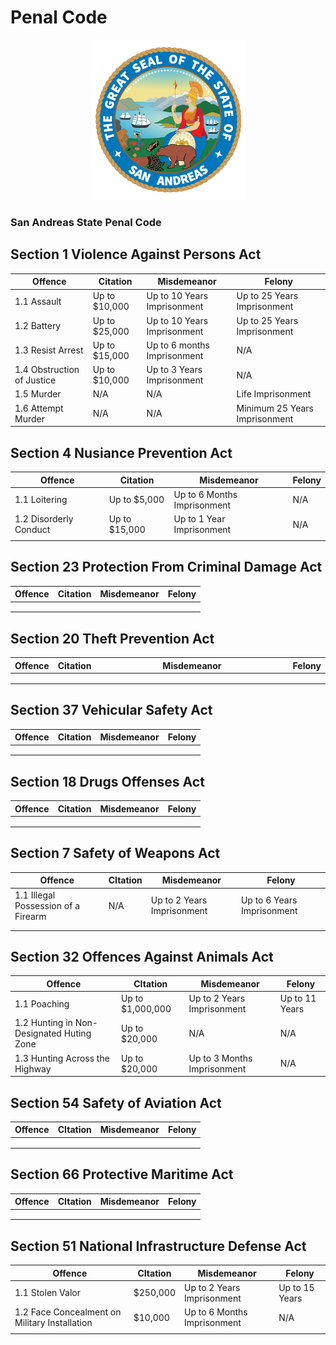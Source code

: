 # Penal Code



<div align="center" data-full-width="true">

<figure><img src="../../.gitbook/assets/10728.png" alt="" width="245"><figcaption></figcaption></figure>

</div>

### San Andreas State Penal Code



## Section 1 Violence Against Persons Act

<table data-full-width="true"><thead><tr><th>Offence</th><th>Citation</th><th>Misdemeanor</th><th>Felony</th></tr></thead><tbody><tr><td>1.1 Assault</td><td>Up to $10,000</td><td>Up to 10 Years Imprisonment</td><td>Up to 25 Years Imprisonment</td></tr><tr><td>1.2 Battery</td><td>Up to $25,000</td><td>Up to 10 Years Imprisonment</td><td>Up to 25 Years Imprisonment</td></tr><tr><td>1.3 Resist Arrest</td><td>Up to $15,000</td><td>Up to 6 months Imprisonment</td><td>N/A</td></tr><tr><td>1.4 Obstruction of Justice</td><td>Up to $10,000</td><td>Up to 3 Years Imprisonment</td><td>N/A</td></tr><tr><td>1.5 Murder</td><td>N/A</td><td>N/A</td><td>Life Imprisonment</td></tr><tr><td>1.6 Attempt Murder</td><td>N/A</td><td>N/A</td><td>Minimum 25 Years Imprisonment</td></tr></tbody></table>

## Section 4 Nusiance Prevention Act

<table data-full-width="true"><thead><tr><th>Offence</th><th>Citation</th><th>Misdemeanor</th><th>Felony</th></tr></thead><tbody><tr><td>1.1 Loitering</td><td>Up to $5,000</td><td>Up to 6 Months Imprisonment</td><td>N/A</td></tr><tr><td>1.2 Disorderly Conduct</td><td>Up to $15,000</td><td>Up to 1 Year Imprisonment</td><td>N/A</td></tr><tr><td></td><td></td><td></td><td></td></tr></tbody></table>

## Section 23 Protection From Criminal Damage Act

<table data-full-width="true"><thead><tr><th>Offence</th><th>Citation</th><th>Misdemeanor</th><th>Felony</th></tr></thead><tbody><tr><td></td><td></td><td></td><td></td></tr><tr><td></td><td></td><td></td><td></td></tr><tr><td></td><td></td><td></td><td></td></tr></tbody></table>

## Section 20 Theft Prevention Act

<table data-full-width="true"><thead><tr><th>Offence</th><th>Citation</th><th width="318">Misdemeanor</th><th>Felony</th></tr></thead><tbody><tr><td></td><td></td><td></td><td></td></tr><tr><td></td><td></td><td></td><td></td></tr><tr><td></td><td></td><td></td><td></td></tr></tbody></table>

## Section 37 Vehicular Safety Act

<table data-full-width="true"><thead><tr><th>Offence</th><th>Citation</th><th>Misdemeanor</th><th>Felony</th></tr></thead><tbody><tr><td></td><td></td><td></td><td></td></tr><tr><td></td><td></td><td></td><td></td></tr><tr><td></td><td></td><td></td><td></td></tr></tbody></table>

## Section 18 Drugs Offenses Act

<table data-full-width="true"><thead><tr><th>Offence</th><th>Citation</th><th>Misdemeanor</th><th>Felony</th></tr></thead><tbody><tr><td></td><td></td><td></td><td></td></tr><tr><td></td><td></td><td></td><td></td></tr><tr><td></td><td></td><td></td><td></td></tr></tbody></table>

## Section 7 Safety of  Weapons Act

<table data-full-width="true"><thead><tr><th>Offence</th><th>CItation</th><th>Misdemeanor</th><th>Felony</th></tr></thead><tbody><tr><td>1.1 Illegal Possession of a Firearm</td><td>N/A</td><td>Up to 2 Years Imprisonment</td><td>Up to 6 Years Imprisonment</td></tr><tr><td></td><td></td><td></td><td></td></tr><tr><td></td><td></td><td></td><td></td></tr></tbody></table>

## Section 32 Offences Against Animals Act

<table data-full-width="true"><thead><tr><th>Offence</th><th>CItation</th><th>Misdemeanor</th><th>Felony</th></tr></thead><tbody><tr><td>1.1 Poaching</td><td>Up to $1,000,000</td><td>Up to 2 Years Imprisonment</td><td>Up to 11 Years</td></tr><tr><td>1.2 Hunting in Non-Designated Huting Zone</td><td>Up to $20,000</td><td>N/A</td><td>N/A</td></tr><tr><td>1.3 Hunting Across the Highway</td><td>Up to $20,000</td><td>Up to 3 Months Imprisonment</td><td>N/A</td></tr></tbody></table>

## Section 54 Safety of Aviation Act

<table data-full-width="true"><thead><tr><th>Offence</th><th>CItation</th><th>Misdemeanor</th><th>Felony</th></tr></thead><tbody><tr><td></td><td></td><td></td><td></td></tr><tr><td></td><td></td><td></td><td></td></tr><tr><td></td><td></td><td></td><td></td></tr></tbody></table>

## Section 66 Protective Maritime Act

<table data-full-width="true"><thead><tr><th>Offence</th><th>CItation</th><th>Misdemeanor</th><th>Felony</th></tr></thead><tbody><tr><td></td><td></td><td></td><td></td></tr><tr><td></td><td></td><td></td><td></td></tr><tr><td></td><td></td><td></td><td></td></tr></tbody></table>

## Section 51 National Infrastructure Defense Act

<table data-full-width="true"><thead><tr><th>Offence</th><th>CItation</th><th>Misdemeanor</th><th>Felony</th></tr></thead><tbody><tr><td>1.1 Stolen Valor</td><td>$250,000</td><td>Up to 2 Years Imprisonment</td><td>Up to 15 Years</td></tr><tr><td>1.2 Face Concealment on Military Installation </td><td>$10,000</td><td>Up to 6 Months Imprisonment</td><td>N/A</td></tr><tr><td></td><td></td><td></td><td></td></tr></tbody></table>
